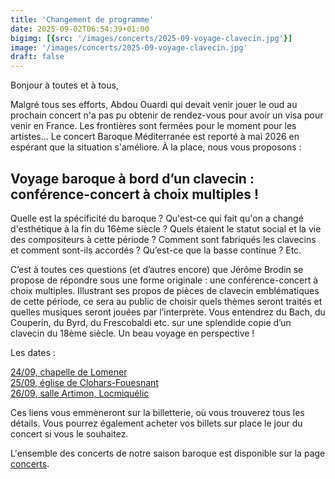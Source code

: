 ```yaml
---
title: 'Changement de programme'
date: 2025-09-02T06:54:39+01:00
bigimg: [{src: '/images/concerts/2025-09-voyage-clavecin.jpg'}]
image: '/images/concerts/2025-09-voyage-clavecin.jpg'
draft: false
---
```


Bonjour à toutes et à tous,

Malgré tous ses efforts, Abdou Ouardi qui devait venir jouer le oud au
prochain concert n'a pas pu obtenir de rendez-vous pour avoir un visa
pour venir en France. Les frontières sont fermées pour le moment pour
les artistes... Le concert Baroque Méditerranée est reporté à mai 2026
en espérant que la situation s'améliore. À la place, nous vous
proposons :

## Voyage baroque à bord d’un clavecin : conférence-concert à choix multiples !

Quelle est la spécificité du baroque ? Qu'est-ce qui fait qu'on a
changé d'esthétique à la fin du 16ème siècle ? Quels étaient le statut
social et la vie des compositeurs à cette période ? Comment sont
fabriqués les clavecins et comment sont-ils accordés ? Qu’est-ce que
la basse continue ? Etc.

C’est à toutes ces questions (et d’autres encore) que Jérôme Brodin se
propose de répondre sous une forme originale : une conférence-concert
à choix multiples. Illustrant ses propos de pièces de clavecin
emblématiques de cette période, ce sera au public de choisir quels
thèmes seront traités et quelles musiques seront jouées par
l’interprète. Vous entendrez du Bach, du Couperin, du Byrd, du
Frescobaldi etc. sur une splendide copie d’un clavecin du 18ème
siècle. Un beau voyage en perspective !

Les dates :

[24/09, chapelle de Lomener](/reservations/2025-09-24)<br>
[25/09, église de Clohars-Fouesnant](/reservations/2025-09-25)<br>
[26/09, salle Artimon, Locmiquélic](/reservations/2025-09-26)

Ces liens vous emmèneront sur la billetterie, où vous trouverez
tous les détails. Vous pourrez également acheter vos billets sur place le
jour du concert si vous le souhaitez.

L'ensemble des concerts de notre saison baroque est disponible sur la page [concerts](/reservations/).
